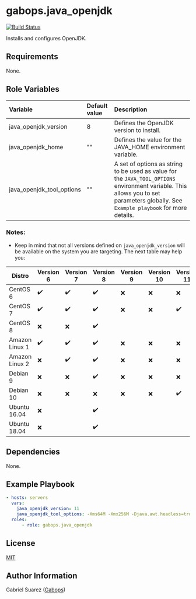 gabops.java_openjdk
=========
[![Build Status](https://travis-ci.org/gabops/ansible-role-java-openjdk.svg?branch=master)](https://travis-ci.org/gabops/ansible-role-openjdk)

Installs and configures OpenJDK.

Requirements
------------

None.

Role Variables
--------------

| Variable | Default value | Description |
| :--- | :--- | :--- |
| java_openjdk_version | 8 | Defines the OpenJDK version to install. |
| java_openjdk_home | "" | Defines the value for the JAVA_HOME environment variable. |
| java_openjdk_tool_options | "" | A set of options as string to be used as value for the `JAVA_TOOL_OPTIONS` environment variable. This allows you to set parameters globally. See `Example playbook` for more details. |

### Notes:
- Keep in mind that not all versions defined on `java_openjdk_version` will be available on the system you are targeting. The next table may help you:

| Distro | Version 6 | Version 7 | Version 8 | Version 9 | Version 10 | Version 11 |
| --- | --- | --- | --- | --- | --- | --- |
| CentOS 6       | :heavy_check_mark: | :heavy_check_mark: | :heavy_check_mark: | :x: | :x: | :x: |
| CentOS 7       | :heavy_check_mark: | :heavy_check_mark: | :heavy_check_mark: | :x: | :x: | :heavy_check_mark: |
| CentOS 8       | :x: | :x: | :heavy_check_mark: |  |  |  |
| Amazon Linux 1 | :heavy_check_mark: | :heavy_check_mark: | :heavy_check_mark: | :x: | :x: | :x: |
| Amazon Linux 2 | :x: | :heavy_check_mark: | :heavy_check_mark: | :x: | :x: | :x: |
| Debian 9       | :x: | :x: | :heavy_check_mark: | :x: | :x: | :x: |
| Debian 10      | :x: | :x: | :x: | :x: | :x: | :heavy_check_mark: |
| Ubuntu 16.04   | :x: |     | :heavy_check_mark: |  |  |  |
| Ubuntu 18.04   | :x: |     | :heavy_check_mark: |  |  |  |

Dependencies
------------

None.

Example Playbook
----------------

```yaml
- hosts: servers
  vars:
    java_openjdk_version: 11
    java_openjdk_tool_options: -Xms64M -Xmx256M -Djava.awt.headless=true
  roles:
      - role: gabops.java_openjdk
```

License
-------

[MIT]((./LICENSE))

Author Information
------------------

Gabriel Suarez ([Gabops](https://github.com/gabops))
